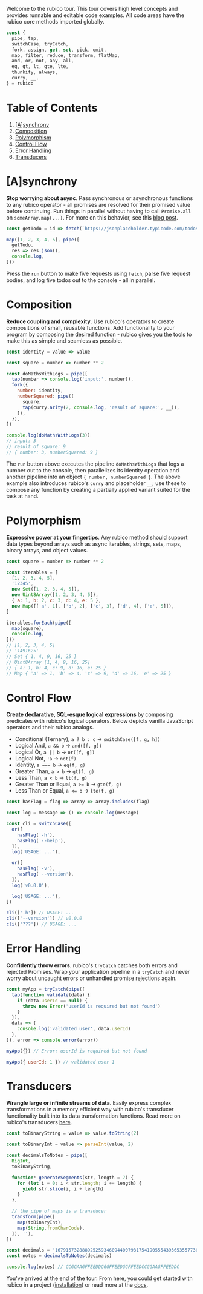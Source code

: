 Welcome to the rubico tour. This tour covers high level concepts and provides runnable and editable code examples. All code areas have the rubico core methods imported globally.

```javascript
const {
  pipe, tap,
  switchCase, tryCatch,
  fork, assign, get, set, pick, omit,
  map, filter, reduce, transform, flatMap,
  and, or, not, any, all,
  eq, gt, lt, gte, lte,
  thunkify, always,
  curry, __,
} = rubico
```

# Table of Contents

 1. [[A]synchrony](#a-synchrony)
 2. [Composition](#composition)
 3. [Polymorphism](#polymorphism)
 4. [Control Flow](#control-flow)
 5. [Error Handling](#error-handling)
 6. [Transducers](#transducers)

# [A]synchrony
**Stop worrying about async**. Pass synchronous or asynchronous functions to any rubico operator - all promises are resolved for their promised value before continuing. Run things in parallel without having to call `Promise.all` on `someArray.map(...)`. For more on this behavior, see this [blog post](https://dev.to/richytong/rubico-a-synchrnous-functional-syntax-motivation-20hf).

```javascript [playground]
const getTodo = id => fetch(`https://jsonplaceholder.typicode.com/todos/${id}`)

map([1, 2, 3, 4, 5], pipe([
  getTodo,
  res => res.json(),
  console.log,
]))
```

Press the `run` button to make five requests using `fetch`, parse five request bodies, and log five todos out to the console - all in parallel.

# Composition
**Reduce coupling and complexity**. Use rubico's operators to create compositions of small, reusable functions. Add functionality to your program by composing the desired function - rubico gives you the tools to make this as simple and seamless as possible.

```javascript [playground]
const identity = value => value

const square = number => number ** 2

const doMathsWithLogs = pipe([
  tap(number => console.log('input:', number)),
  fork({
    number: identity,
    numberSquared: pipe([
      square,
      tap(curry.arity(2, console.log, 'result of square:', __)),
    ]),
  }),
])

console.log(doMathsWithLogs(3))
// input: 3
// result of square: 9
// { number: 3, numberSquared: 9 }
```

The `run` button above executes the pipeline `doMathsWithLogs` that logs a number out to the console, then parallelizes its identity operation and another pipeline into an object `{ number, numberSquared }`. The above example also introduces rubico's `curry` and placeholder `__`; use these to compose any function by creating a partially applied variant suited for the task at hand.

# Polymorphism
**Expressive power at your fingertips**. Any rubico method should support data types beyond arrays such as async iterables, strings, sets, maps, binary arrays, and object values.

```javascript [playground]
const square = number => number ** 2

const iterables = [
  [1, 2, 3, 4, 5],
  '12345',
  new Set([1, 2, 3, 4, 5]),
  new Uint8Array([1, 2, 3, 4, 5]),
  { a: 1, b: 2, c: 3, d: 4, e: 5 },
  new Map([['a', 1], ['b', 2], ['c', 3], ['d', 4], ['e', 5]]),
]

iterables.forEach(pipe([
  map(square),
  console.log,
]))
// [1, 2, 3, 4, 5]
// '1491625'
// Set { 1, 4, 9, 16, 25 }
// Uint8Array [1, 4, 9, 16, 25]
// { a: 1, b: 4, c: 9, d: 16, e: 25 }
// Map { 'a' => 1, 'b' => 4, 'c' => 9, 'd' => 16, 'e' => 25 }
```

# Control Flow
**Create declarative, SQL-esque logical expressions** by composing predicates with rubico's logical operators. Below depicts vanilla JavaScript operators and their rubico analogs.

* Conditional (Ternary), `a ? b : c` → `switchCase([f, g, h])`
* Logical And, `a && b` → `and([f, g])`
* Logical Or, `a || b` → `or([f, g])`
* Logical Not, `!a` → `not(f)`
* Identity, `a === b` → `eq(f, g)`
* Greater Than, `a > b` → `gt(f, g)`
* Less Than, `a < b` → `lt(f, g)`
* Greater Than or Equal, `a >= b` → `gte(f, g)`
* Less Than or Equal, `a <= b` → `lte(f, g)`

```javascript [playground]
const hasFlag = flag => array => array.includes(flag)

const log = message => () => console.log(message)

const cli = switchCase([
  or([
    hasFlag('-h'),
    hasFlag('--help'),
  ]),
  log('USAGE: ...'),

  or([
    hasFlag('-v'),
    hasFlag('--version'),
  ]),
  log('v0.0.0'),

  log('USAGE: ...'),
])

cli(['-h']) // USAGE: ...
cli(['--version']) // v0.0.0
cli(['???']) // USAGE: ...
```

# Error Handling
**Confidently throw errors**. rubico's `tryCatch` catches both errors and rejected Promises. Wrap your application pipeline in a `tryCatch` and never worry about uncaught errors or unhandled promise rejections again.

```javascript [playground]
const myApp = tryCatch(pipe([
  tap(function validate(data) {
    if (data.userId == null) {
      throw new Error('userId is required but not found')
    }
  }),
  data => {
    console.log('validated user', data.userId)
  },
]), error => console.error(error))

myApp({}) // Error: userId is required but not found

myApp({ userId: 1 }) // validated user 1
```

# Transducers
**Wrangle large or infinite streams of data**. Easily express complex transformations in a memory efficient way with rubico's transducer functionality built into its data transformation functions. Read more on rubico's transducers [here](/blog/transducers-crash-course-v1).

```javascript [playground]
const toBinaryString = value => value.toString(2)

const toBinaryInt = value => parseInt(value, 2)

const decimalsToNotes = pipe([
  BigInt,
  toBinaryString,

  function* generateSegments(str, length = 7) {
    for (let i = 0; i < str.length; i += length) {
      yield str.slice(i, i + length)
    }
  },

  // the pipe of maps is a transducer
  transform(pipe([
    map(toBinaryInt),
    map(String.fromCharCode),
  ]), ''),
])

const decimals = '16791573288892525934609440079317541905554393653557736896280802239551592289061061348368963'
const notes = decimalsToNotes(decimals)

console.log(notes) // CCGGAAGFFEEDDCGGFFEEDGGFFEEDCCGGAAGFFEEDDC
```

You've arrived at the end of the tour. From here, you could get started with rubico in a project ([installation](/#installation)) or read more at the [docs](/docs).
